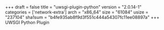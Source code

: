+++
draft = false
title = "uwsgi-plugin-python"
version = "2.0.14-1"
categories = ['network-extra']
arch = "x86_64"
size = "61084"
usize = "237104"
sha1sum = "b4fe935ab8f9d3f551c444a54307fc11ee08897a"
+++
UWSGI Python Plugin